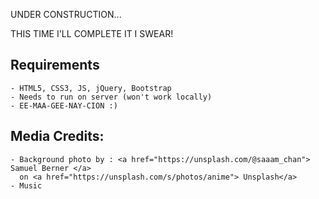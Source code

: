 UNDER CONSTRUCTION...

THIS TIME I'LL COMPLETE IT I SWEAR! 

## Requirements
    - HTML5, CSS3, JS, jQuery, Bootstrap
    - Needs to run on server (won't work locally)
    - EE-MAA-GEE-NAY-CION :) 

## Media Credits:
    - Background photo by : <a href="https://unsplash.com/@saaam_chan"> Samuel Berner </a> 
      on <a href="https://unsplash.com/s/photos/anime"> Unsplash</a>
    - Music